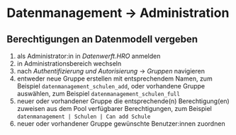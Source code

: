 # Datenmanagement → Administration

## Berechtigungen an Datenmodell vergeben

1.  als Administrator:in in *Datenwerft.HRO* anmelden
2.  in Administrationsbereich wechseln
3.  nach *Authentifizierung und Autorisierung* → *Gruppen* navigieren
4.  entweder neue Gruppe erstellen mit entsprechendem Namen, zum
    Beispiel `datenmanagement_schulen_add`, oder vorhandene Gruppe
    auswählen, zum Beispiel `datenmanagement_schulen_full`
5.  neuer oder vorhandener Gruppe die entsprechende(n) Berechtigung(en)
    zuweisen aus dem Pool verfügbarer Berechtigungen, zum Beispiel
    `datenmanagement | Schulen | Can add Schule`
6.  neuer oder vorhandener Gruppe gewünschte Benutzer:innen zuordnen
